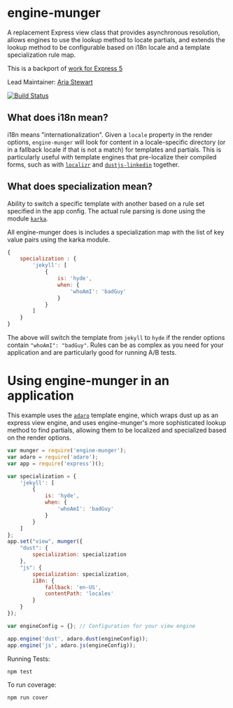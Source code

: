 engine-munger
=============

A replacement Express view class that provides asynchronous resolution, allows
engines to use the lookup method to locate partials, and extends the lookup
method to be configurable based on i18n locale and a template specialization
rule map.

This is a backport of [work for Express 5](https://github.com/strongloop/express/pull/2653)

Lead Maintainer: [Aria Stewart](https://github.com/aredridel)

[![Build Status](https://travis-ci.org/krakenjs/engine-munger.svg?branch=master)](https://travis-ci.org/krakenjs/engine-munger)

What does i18n mean?
--------------------

i18n means "internationalization". Given a `locale` property in the render options, `engine-munger` will look for content in a locale-specific directory (or in a fallback locale if that is not a match) for templates and partials. This is particularly useful with template engines that pre-localize their compiled forms, such as with [`localizr`](https://github.com/krakenjs/localizr) and [`dustjs-linkedin`](http://dustjs.com/) together.

What does specialization mean?
------------------------------

Ability to switch a specific template with another based on a rule set specified in the app config. The actual rule parsing is done using the module [`karka`](https://github.com/krakenjs/karka).

All engine-munger does is includes a specialization map with the list of key value pairs using the karka module.

```javascript
{
    specialization : {
        'jekyll': [
            {
                is: 'hyde',
                when: {
                    'whoAmI': 'badGuy'
                }
            }
        ]
    }
}
```

The above will switch the template from `jekyll` to `hyde` if the render options contain `"whoAmI": "badGuy"`. Rules can be as complex as you need for your application and are particularly good for running A/B tests.

Using engine-munger in an application
=====================================

This example uses the [`adaro`](https://github.com/krakenjs/adaro) template engine, which wraps dust up as an express view engine, and uses engine-munger's more sophisticated lookup method to find partials, allowing them to be localized and specialized based on the render options.

```javascript
var munger = require('engine-munger');
var adaro = require('adaro');
var app = require('express')();

var specialization = {
    'jekyll': [
        {
            is: 'hyde',
            when: {
                'whoAmI': 'badGuy'
            }
        }
    ]
};
app.set("view", munger({
    "dust": {
        specialization: specialization
    },
    "js": {
        specialization: specialization,
        i18n: {
            fallback: 'en-US',
            contentPath: 'locales'
        }
    }
});

var engineConfig = {}; // Configuration for your view engine

app.engine('dust', adaro.dust(engineConfig));
app.engine('js', adaro.js(engineConfig));
```

Running Tests:

```shell
npm test
```

To run coverage:

```shell
npm run cover
```
